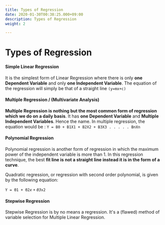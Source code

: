 ```yaml
---
title: Types of Regression
date: 2020-01-30T00:38:25.000+09:00
description: Types of Regression
weight: 2

---
```

# Types of Regression

#### Simple Linear Regression

It is the simplest form of Linear Regression where there is only **one Dependent Variable** and only **one Independent Variable**. The equation of the regression will simply be that of a straight line `(y=mx+c)`

#### Multiple Regression / (Multivariate Analysis)

**Multiple Regression is nothing but the most common form of regression which we do on a daily basis**. It has **one Dependent Variable** and **Multiple Independent Variables**. Hence the name. In multiple regression, the equation would be : `Y = B0 + B1X1 + B2X2 + B3X3 . . . . . BnXn`

#### Polynomial Regression

Polynomial regression is another form of regression in which the maximum power of the independent variable is more than 1. In this regression technique, the best **fit line is not a straight line instead it is in the form of a curve**.

Quadratic regression, or regression with second order polynomial, is given by the following equation:

`Y = Θ1 + Θ2`_`x`_ `+` _`Θ3`_`x2`

#### Stepwise Regression 

Stepwise Regression is by no means a regression. It's a (flawed) method of variable selection for Multiple Linear Regression.